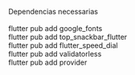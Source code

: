 Dependencias necessarias
<br><br>
flutter pub add google_fonts<br>
flutter pub add top_snackbar_flutter<br>
flutter pub add flutter_speed_dial<br>
flutter pub add validatorless<br>
flutter pub add provider<br>

